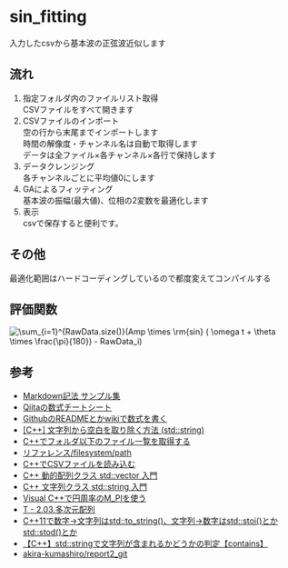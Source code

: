 # sin_fitting
入力したcsvから基本波の正弦波近似します
## 流れ
1. 指定フォルダ内のファイルリスト取得  
CSVファイルをすべて開きます
3. CSVファイルのインポート  
空の行から末尾までインポートします  
時間の解像度・チャンネル名は自動で取得します  
データは全ファイル×各チャンネル×各行で保持します
1. データクレンジング  
各チャンネルごとに平均値0にします
1. GAによるフィッティング  
基本波の振幅(最大値)、位相の2変数を最適化します
1. 表示  
csvで保存すると便利です。
## その他
最適化範囲はハードコーディングしているので都度変えてコンパイルする
## 評価関数
![\sum_{i=1}^{RawData.size()}(Amp \times \rm{sin} ( \omega t + \theta \times \frac{\pi}{180}) - RawData_i)](https://latex.codecogs.com/gif.latex?\sum_{i=1}^{RawData.size()}(Amp%20\times%20\rm{sin}%20(%20\omega%20t%20+%20\theta%20\times%20\frac{\pi}{180})%20-%20RawData_i))
## 参考
- [Markdown記法 サンプル集](https://qiita.com/tbpgr/items/989c6badefff69377da7)
- [Qiitaの数式チートシート](https://qiita.com/PlanetMeron/items/63ac58898541cbe81ada)
- [GithubのREADMEとかwikiで数式を書く](http://idken.net/posts/2017-02-28-math_github/)
- [[C++] 文字列から空白を取り除く方法 (std::string)](https://b.0218.jp/20150625194056.html)
- [C++でフォルダ以下のファイル一覧を取得する](https://qiita.com/tes2840/items/8d295b1caaf10eaf33ad)
- [リファレンス/filesystem/path](https://cpprefjp.github.io/reference/filesystem/path.html)
- [C++でCSVファイルを読み込む](https://cvtech.cc/readcsv/)
- [C++ 動的配列クラス std::vector 入門](http://vivi.dyndns.org/tech/cpp/vector.html)
- [C++ 文字列クラス std::string 入門](http://vivi.dyndns.org/tech/cpp/string.html)
- [Visual C++で円周率のM_PIを使う](https://hayakute.kantan-sakusaku.com/?p=2235)
- [T - 2.03.多次元配列 ](https://atcoder.jp/contests/APG4b/tasks/APG4b_t)
- [C++11で数字→文字列はstd::to_string()、文字列→数字はstd::stoi()とかstd::stod()とか](https://minus9d.hatenablog.com/entry/2014/06/05/233727)
- [【C++】std::stringで文字列が含まれるかどうかの判定【contains】](https://marycore.jp/prog/cpp/std-string-contains/)
- [akira-kumashiro/report2_git](https://github.com/akira-kumashiro/report2_git)
